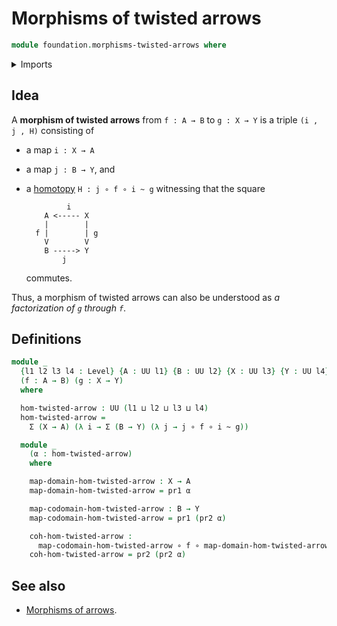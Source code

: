 # Morphisms of twisted arrows

```agda
module foundation.morphisms-twisted-arrows where
```

<details><summary>Imports</summary>

```agda
open import foundation.dependent-pair-types
open import foundation.universe-levels

open import foundation-core.function-types
open import foundation-core.homotopies
```

</details>

## Idea

A **morphism of twisted arrows** from `f : A → B` to `g : X → Y` is a triple
`(i , j , H)` consisting of

- a map `i : X → A`
- a map `j : B → Y`, and
- a [homotopy](foundation-core.homotopies.md) `H : j ∘ f ∘ i ~ g` witnessing
  that the square

  ```text
           i
      A <----- X
      |        |
    f |        | g
      V        V
      B -----> Y
          j
  ```

  commutes.

Thus, a morphism of twisted arrows can also be understood as _a factorization of
`g` through `f`_.

## Definitions

```agda
module _
  {l1 l2 l3 l4 : Level} {A : UU l1} {B : UU l2} {X : UU l3} {Y : UU l4}
  (f : A → B) (g : X → Y)
  where

  hom-twisted-arrow : UU (l1 ⊔ l2 ⊔ l3 ⊔ l4)
  hom-twisted-arrow =
    Σ (X → A) (λ i → Σ (B → Y) (λ j → j ∘ f ∘ i ~ g))

  module _
    (α : hom-twisted-arrow)
    where

    map-domain-hom-twisted-arrow : X → A
    map-domain-hom-twisted-arrow = pr1 α

    map-codomain-hom-twisted-arrow : B → Y
    map-codomain-hom-twisted-arrow = pr1 (pr2 α)

    coh-hom-twisted-arrow :
      map-codomain-hom-twisted-arrow ∘ f ∘ map-domain-hom-twisted-arrow ~ g
    coh-hom-twisted-arrow = pr2 (pr2 α)
```

## See also

- [Morphisms of arrows](foundation.morphisms-arrows.md).
